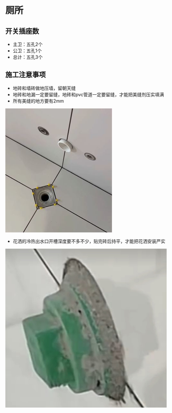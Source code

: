 # 厕所

## 开关插座数

* 主卫：五孔2个
* 公卫：五孔1个
* 总计：五孔3个

## 施工注意事项

* 地砖和墙砖做地压墙，留朝天缝
* 地砖和地漏一定要留缝，地砖和pvc管道一定要留缝，才能把美缝剂压实填满
* 所有美缝的地方要有2mm

![](./img/留缝.JPG)

* 花洒的冷热出水口开槽深度要不多不少，贴完砖后持平，才能把花洒安装严实

![](./img/冷热水管.jpg)

